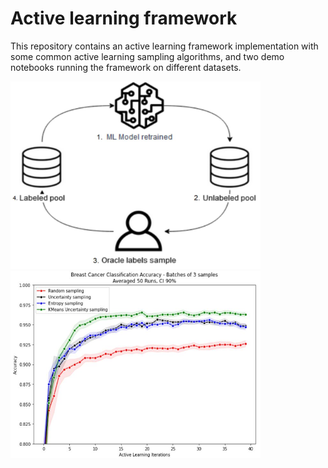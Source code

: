 # Active learning framework

This repository contains an active learning framework implementation with some common active learning sampling algorithms, and two demo notebooks running the framework on different datasets.


<img src="https://github.com/antonioramos1/active-learning-framework/blob/main/imgs/active-learning-overview.JPG" width="400" height="300" />

<img src="https://github.com/antonioramos1/active-learning-framework/blob/main/imgs/active-learning-breast-cancer-results.JPG" width="400" height="300" />
